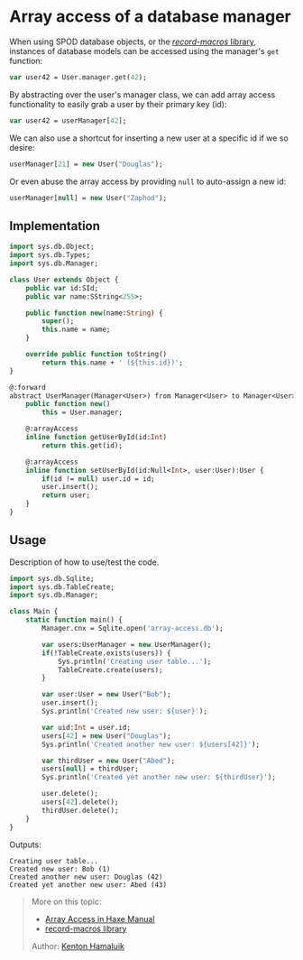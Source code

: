 [tags]: / "abstract-type"

# Array access of a database manager

When using SPOD database objects, or the [_record-macros_ library](https://github.com/HaxeFoundation/record-macros), instances of database models can be accessed using the manager's `get` function:

```haxe
var user42 = User.manager.get(42);
```

By abstracting over the user's manager class, we can add array access functionality to easily grab a user by their primary key (id):

```haxe
var user42 = userManager[42];
```

We can also use a shortcut for inserting a new user at a specific id if we so desire:

```haxe
userManager[21] = new User("Douglas");
```

Or even abuse the array access by providing `null` to auto-assign a new id:

```haxe
userManager[null] = new User("Zaphod");
```


## Implementation

```haxe
import sys.db.Object;
import sys.db.Types;
import sys.db.Manager;

class User extends Object {
    public var id:SId;
    public var name:SString<255>;

    public function new(name:String) {
        super();
        this.name = name;
    }

    override public function toString()
        return this.name + ' (${this.id})';
}

@:forward
abstract UserManager(Manager<User>) from Manager<User> to Manager<User> {
    public function new()
        this = User.manager;

    @:arrayAccess
    inline function getUserById(id:Int)
        return this.get(id);

    @:arrayAccess
    inline function setUserById(id:Null<Int>, user:User):User {
        if(id != null) user.id = id;
        user.insert();
        return user;
    }
}
```

## Usage

Description of how to use/test the code.

```haxe
import sys.db.Sqlite;
import sys.db.TableCreate;
import sys.db.Manager;

class Main {
    static function main() {
        Manager.cnx = Sqlite.open('array-access.db');

        var users:UserManager = new UserManager();
        if(!TableCreate.exists(users)) {
            Sys.println('Creating user table...');
            TableCreate.create(users);
        }

        var user:User = new User("Bob");
        user.insert();
        Sys.println('Created new user: ${user}');

        var uid:Int = user.id;
        users[42] = new User("Douglas");
        Sys.println('Created another new user: ${users[42]}');

        var thirdUser = new User("Abed");
        users[null] = thirdUser;
        Sys.println('Created yet another new user: ${thirdUser}');

        user.delete();
        users[42].delete();
        thirdUser.delete();
    }
}
```

Outputs:

```
Creating user table...
Created new user: Bob (1)
Created another new user: Douglas (42)
Created yet another new user: Abed (43)
```

> More on this topic: 
> 
> * [Array Access in Haxe Manual](https://haxe.org/manual/types-abstract-array-access.html)
> * [record-macros library](https://github.com/HaxeFoundation/record-macros)
> 
> Author: [Kenton Hamaluik](https://github.com/FuzzyWuzzie)